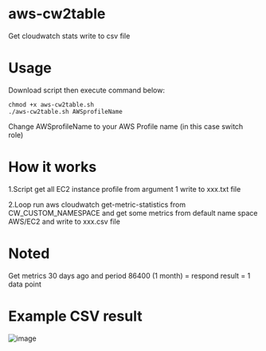 # aws-cw2table
Get cloudwatch stats write to csv file

# Usage

Download script then execute command below:

    chmod +x aws-cw2table.sh
    ./aws-cw2table.sh AWSprofileName
   
Change AWSprofileName to your AWS Profile name (in this case switch role)

# How it works
1.Script get all EC2 instance profile from argument 1 write to xxx.txt file

2.Loop run aws cloudwatch get-metric-statistics from CW_CUSTOM_NAMESPACE and get some metrics from default name space AWS/EC2
and write to xxx.csv file

# Noted
Get metrics 30 days ago and period 86400 (1 month) = respond result = 1 data point

# Example CSV result
![image](https://user-images.githubusercontent.com/37788058/219356565-f4b8cffe-74bc-45ca-b9f5-c9e2993fbab5.png)
